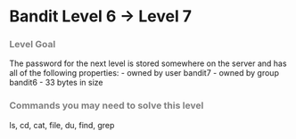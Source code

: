 Bandit Level 6 → Level 7
========================

### <font color="grey">Level Goal</font>

The password for the next level is stored somewhere on the server and has all of the following properties: - owned by user bandit7 - owned by group bandit6 - 33 bytes in size

### <font color="grey">Commands you may need to solve this level</font>

ls, cd, cat, file, du, find, grep